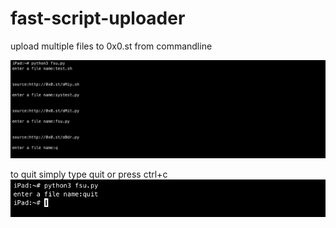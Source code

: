 # fast-script-uploader
upload multiple files to 0x0.st from commandline

<img src='https://github.com/Aydeniztr/fast-script-uploader/blob/main/F842EE39-863B-4C96-8912-8CAE0378E8B9.jpeg?raw=true'>

to quit simply type quit or press ctrl+c
<img src='https://github.com/Aydeniztr/fast-script-uploader/blob/main/AD81B901-C82C-44AA-827D-CCA7B28345C8.jpeg?raw=true'>

